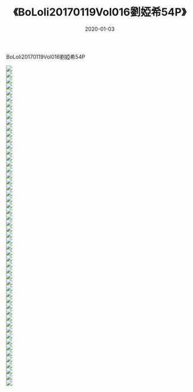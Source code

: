 ﻿---
layout: post
title:  《BoLoli20170119Vol016劉婭希54P》
date:   2020-01-03
img: http://pic.660000.xyz/1:/性感/2020/BoLoli20170119Vol016劉婭希54P/000.jpg
categories: [美女, 清纯, 唯美]
---

BoLoli20170119Vol016劉婭希54P

  ![](http://pic.660000.xyz/1:/性感/2020/BoLoli20170119Vol016劉婭希54P/001.jpg) <br> ![](http://pic.660000.xyz/1:/性感/2020/BoLoli20170119Vol016劉婭希54P/002.jpg) <br> ![](http://pic.660000.xyz/1:/性感/2020/BoLoli20170119Vol016劉婭希54P/003.jpg) <br> ![](http://pic.660000.xyz/1:/性感/2020/BoLoli20170119Vol016劉婭希54P/004.jpg) <br> ![](http://pic.660000.xyz/1:/性感/2020/BoLoli20170119Vol016劉婭希54P/005.jpg) <br> ![](http://pic.660000.xyz/1:/性感/2020/BoLoli20170119Vol016劉婭希54P/006.jpg) <br> ![](http://pic.660000.xyz/1:/性感/2020/BoLoli20170119Vol016劉婭希54P/007.jpg) <br> ![](http://pic.660000.xyz/1:/性感/2020/BoLoli20170119Vol016劉婭希54P/008.jpg) <br> ![](http://pic.660000.xyz/1:/性感/2020/BoLoli20170119Vol016劉婭希54P/009.jpg) <br> ![](http://pic.660000.xyz/1:/性感/2020/BoLoli20170119Vol016劉婭希54P/010.jpg) <br> ![](http://pic.660000.xyz/1:/性感/2020/BoLoli20170119Vol016劉婭希54P/011.jpg) <br> ![](http://pic.660000.xyz/1:/性感/2020/BoLoli20170119Vol016劉婭希54P/012.jpg) <br> ![](http://pic.660000.xyz/1:/性感/2020/BoLoli20170119Vol016劉婭希54P/013.jpg) <br> ![](http://pic.660000.xyz/1:/性感/2020/BoLoli20170119Vol016劉婭希54P/014.jpg) <br> ![](http://pic.660000.xyz/1:/性感/2020/BoLoli20170119Vol016劉婭希54P/015.jpg) <br> ![](http://pic.660000.xyz/1:/性感/2020/BoLoli20170119Vol016劉婭希54P/016.jpg) <br> ![](http://pic.660000.xyz/1:/性感/2020/BoLoli20170119Vol016劉婭希54P/017.jpg) <br> ![](http://pic.660000.xyz/1:/性感/2020/BoLoli20170119Vol016劉婭希54P/018.jpg) <br> ![](http://pic.660000.xyz/1:/性感/2020/BoLoli20170119Vol016劉婭希54P/019.jpg) <br> ![](http://pic.660000.xyz/1:/性感/2020/BoLoli20170119Vol016劉婭希54P/020.jpg) <br> ![](http://pic.660000.xyz/1:/性感/2020/BoLoli20170119Vol016劉婭希54P/021.jpg) <br> ![](http://pic.660000.xyz/1:/性感/2020/BoLoli20170119Vol016劉婭希54P/022.jpg) <br> ![](http://pic.660000.xyz/1:/性感/2020/BoLoli20170119Vol016劉婭希54P/023.jpg) <br> ![](http://pic.660000.xyz/1:/性感/2020/BoLoli20170119Vol016劉婭希54P/024.jpg) <br> ![](http://pic.660000.xyz/1:/性感/2020/BoLoli20170119Vol016劉婭希54P/025.jpg) <br> ![](http://pic.660000.xyz/1:/性感/2020/BoLoli20170119Vol016劉婭希54P/026.jpg) <br> ![](http://pic.660000.xyz/1:/性感/2020/BoLoli20170119Vol016劉婭希54P/027.jpg) <br> ![](http://pic.660000.xyz/1:/性感/2020/BoLoli20170119Vol016劉婭希54P/028.jpg) <br> ![](http://pic.660000.xyz/1:/性感/2020/BoLoli20170119Vol016劉婭希54P/029.jpg) <br> ![](http://pic.660000.xyz/1:/性感/2020/BoLoli20170119Vol016劉婭希54P/030.jpg) <br> ![](http://pic.660000.xyz/1:/性感/2020/BoLoli20170119Vol016劉婭希54P/031.jpg) <br> ![](http://pic.660000.xyz/1:/性感/2020/BoLoli20170119Vol016劉婭希54P/032.jpg) <br> ![](http://pic.660000.xyz/1:/性感/2020/BoLoli20170119Vol016劉婭希54P/033.jpg) <br> ![](http://pic.660000.xyz/1:/性感/2020/BoLoli20170119Vol016劉婭希54P/034.jpg) <br> ![](http://pic.660000.xyz/1:/性感/2020/BoLoli20170119Vol016劉婭希54P/035.jpg) <br> ![](http://pic.660000.xyz/1:/性感/2020/BoLoli20170119Vol016劉婭希54P/036.jpg) <br> ![](http://pic.660000.xyz/1:/性感/2020/BoLoli20170119Vol016劉婭希54P/037.jpg) <br> ![](http://pic.660000.xyz/1:/性感/2020/BoLoli20170119Vol016劉婭希54P/038.jpg) <br> ![](http://pic.660000.xyz/1:/性感/2020/BoLoli20170119Vol016劉婭希54P/039.jpg) <br> ![](http://pic.660000.xyz/1:/性感/2020/BoLoli20170119Vol016劉婭希54P/040.jpg) <br> ![](http://pic.660000.xyz/1:/性感/2020/BoLoli20170119Vol016劉婭希54P/041.jpg) <br> ![](http://pic.660000.xyz/1:/性感/2020/BoLoli20170119Vol016劉婭希54P/042.jpg) <br> ![](http://pic.660000.xyz/1:/性感/2020/BoLoli20170119Vol016劉婭希54P/043.jpg) <br> ![](http://pic.660000.xyz/1:/性感/2020/BoLoli20170119Vol016劉婭希54P/044.jpg) <br> ![](http://pic.660000.xyz/1:/性感/2020/BoLoli20170119Vol016劉婭希54P/045.jpg) <br> ![](http://pic.660000.xyz/1:/性感/2020/BoLoli20170119Vol016劉婭希54P/046.jpg) <br> ![](http://pic.660000.xyz/1:/性感/2020/BoLoli20170119Vol016劉婭希54P/047.jpg) <br> ![](http://pic.660000.xyz/1:/性感/2020/BoLoli20170119Vol016劉婭希54P/048.jpg) <br> ![](http://pic.660000.xyz/1:/性感/2020/BoLoli20170119Vol016劉婭希54P/049.jpg) <br> ![](http://pic.660000.xyz/1:/性感/2020/BoLoli20170119Vol016劉婭希54P/050.jpg) <br> ![](http://pic.660000.xyz/1:/性感/2020/BoLoli20170119Vol016劉婭希54P/051.jpg) <br> ![](http://pic.660000.xyz/1:/性感/2020/BoLoli20170119Vol016劉婭希54P/052.jpg) <br> ![](http://pic.660000.xyz/1:/性感/2020/BoLoli20170119Vol016劉婭希54P/053.jpg) <br> ![](http://pic.660000.xyz/1:/性感/2020/BoLoli20170119Vol016劉婭希54P/054.jpg) <br>